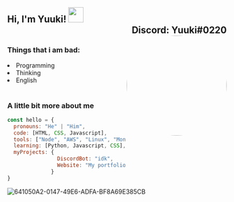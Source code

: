 <h2> Hi, I'm Yuuki! <img src="https://emoji.gg/assets/emoji/1317_intslUrarakaSleepy.gif" width="35"> <div align="right"> Discord: Yuuki#0220</div>
<img align='right' src="https://avatars.githubusercontent.com/u/52652158?v=4" width="230" style="border-radius: 100%;">


### Things that i am bad:
<li> Programming </li>
<li> Thinking </li>
<li> English </li>

<br>


### A little bit more about me
```javascript
const hello = {
  pronouns: "He" | "Him",
  code: [HTML, CSS, Javascript],
  tools: ["Node", "AWS", "Linux", "MongoDB", "PhotoShop", "Unity"],
  learning: [Python, Javascript, CSS],
  myProjects: {
                DiscordBot: "idk",
                Website: "My portfolio"
              }
}
```





![641050A2-0147-49E6-ADFA-BF8A69E385CB](https://user-images.githubusercontent.com/52652158/117948870-d5efa380-b311-11eb-8f4b-f8002e3912b9.jpeg)
